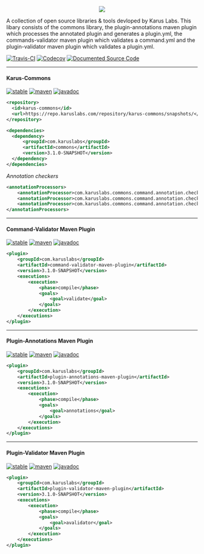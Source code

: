 <p align = "center">
  <img src = "https://i.imgur.com/TA6hOBq.png">
</p>


A collection of open source libraries & tools devloped by Karus Labs. This libary consists of the commons library, the plugin-annotations maven plugin which processes the annotated plugin and generates a plugin.yml, the commands-validator maven plugin which validates a command.yml and the plugin-validator maven plugin which validates a plugin.yml.

[![Travis-CI](https://travis-ci.org/Pante/Karus-Commons.svg?branch=master)](https://travis-ci.org/Pante/Karus-Commons)
[![Codecov](https://codecov.io/gh/Pante/Karus-Commons/branch/master/graph/badge.svg)](https://codecov.io/gh/Pante/Karus-Commons)
[![Documented Source Code](https://img.shields.io/badge/documented-source-brightgreen.svg)](https://github.com/Pante/Karus-Commons/tree/Documentation)

***
#### Karus-Commons
[![stable](https://img.shields.io/badge/stable-3.1.0--SNAPSHOT-blue.svg)](https://repo.karuslabs.com/#browse/browse/components:karus-commons:e67efc5804a3cb7a88b3526c0bd0b389)
[![maven](https://img.shields.io/maven-metadata/v/https/repo.karuslabs.com/repository/karus-commons/snapshots/com/karuslabs/commons/maven-metadata.xml.svg)](https://repo.karuslabs.com/#browse/browse/components:karus-commons:e67efc5804a3cb7a1c4a6d7ac5b49f2a)
[![javadoc](https://img.shields.io/badge/javadoc-3.1.0--SNAPSHOT-brightgreen.svg)](https://repo.karuslabs.com/repository/karus-commons-project/3.1.0-SNAPSHOT/commons/apidocs/overview-summary.html)
```XML
<repository>
  <id>karus-commons</id>
  <url>https://repo.karuslabs.com/repository/karus-commons/snapshots/</url>
</repository>

<dependencies>
  <dependency>
      <groupId>com.karuslabs</groupId>
      <artifactId>commons</artifactId>
      <version>3.1.0-SNAPSHOT</version>
  </dependency>
</dependencies>
```

_Annotation checkers_
```XML
<annotationProcessors>
    <annotationProcessor>com.karuslabs.commons.command.annotation.checkers.CommandChecker</annotationProcessor>
    <annotationProcessor>com.karuslabs.commons.command.annotation.checkers.CompletionChecker</annotationProcessor>
    <annotationProcessor>com.karuslabs.commons.command.annotation.checkers.NamespaceChecker</annotationProcessor>
</annotationProcessors>
```

***
#### Command-Validator Maven Plugin
[![stable](https://img.shields.io/badge/stable-3.1.0--SNAPSHOT-blue.svg)](https://repo.karuslabs.com/#browse/browse/components:karus-commons:e67efc5804a3cb7a8fbfc620d67748ba)
[![maven](https://img.shields.io/maven-metadata/v/https/repo.karuslabs.com/repository/karus-commons/snapshots/com/karuslabs/command-validator-maven-plugin/maven-metadata.xml.svg)](https://repo.karuslabs.com/#browse/browse/components:karus-commons:e67efc5804a3cb7a8fbfc620d67748ba)
[![javadoc](https://img.shields.io/badge/javadoc-3.1.0--SNAPSHOT-brightgreen.svg)](https://repo.karuslabs.com/repository/karus-commons-project/3.1.0-SNAPSHOT/command-validator-maven-plugin/apidocs/index.html)
```XML
<plugin>
    <groupId>com.karuslabs</groupId>
    <artifactId>command-validator-maven-plugin</artifactId>
    <version>3.1.0-SNAPSHOT</version>
    <executions>
        <execution>
            <phase>compile</phase>
            <goals>
                <goal>validate</goal>
            </goals>
        </execution>
    </executions>
</plugin>
```

***
#### Plugin-Annotations Maven Plugin
[![stable](https://img.shields.io/badge/stable-3.1.0--SNAPSHOT-blue.svg)](https://repo.karuslabs.com/#browse/browse/components:karus-commons:e67efc5804a3cb7a09d32eb722a260d7)
[![maven](https://img.shields.io/maven-metadata/v/https/repo.karuslabs.com/repository/karus-commons/snapshots/com/karuslabs/plugin-annotations-maven-plugin/maven-metadata.xml.svg)](https://repo.karuslabs.com/#browse/browse/components:karus-commons:e67efc5804a3cb7a09d32eb722a260d7)
[![javadoc](https://img.shields.io/badge/javadoc-3.1.0--SNAPSHOT-brightgreen.svg)](https://repo.karuslabs.com/repository/karus-commons-project/3.1.0-SNAPSHOT/plugin-annotations-maven-plugin/apidocs/index.html)
```XML
<plugin>
    <groupId>com.karuslabs</groupId>
    <artifactId>plugin-annotations-maven-plugin</artifactId>
    <version>3.1.0-SNAPSHOT</version>
    <executions>
        <execution>
            <phase>compile</phase>
            <goals>
                <goal>annotations</goal>
            </goals>
        </execution>
    </executions>
</plugin>
```

***
#### Plugin-Validator Maven Plugin
[![stable](https://img.shields.io/badge/stable-3.1.0--SNAPSHOT-blue.svg)](https://repo.karuslabs.com/#browse/browse/components:karus-commons:e67efc5804a3cb7a08e3f8d17d1d753f)
[![maven](https://img.shields.io/maven-metadata/v/https/repo.karuslabs.com/repository/karus-commons/snapshots/com/karuslabs/plugin-validator-maven-plugin/maven-metadata.xml.svg)](https://repo.karuslabs.com/#browse/browse/components:karus-commons:e67efc5804a3cb7a08e3f8d17d1d753f)
[![javadoc](https://img.shields.io/badge/javadoc-3.1.0--SNAPSHOT-brightgreen.svg)](https://repo.karuslabs.com/repository/karus-commons-project/3.1.0-SNAPSHOT/plugin-validator-maven-plugin/apidocs/index.html)
```XML
<plugin>
    <groupId>com.karuslabs</groupId>
    <artifactId>plugin-validator-maven-plugin</artifactId>
    <version>3.1.0-SNAPSHOT</version>
    <executions>
        <execution>
            <phase>compile</phase>
            <goals>
                <goal>avalidator</goal>
            </goals>
        </execution>
    </executions>
</plugin>
```

